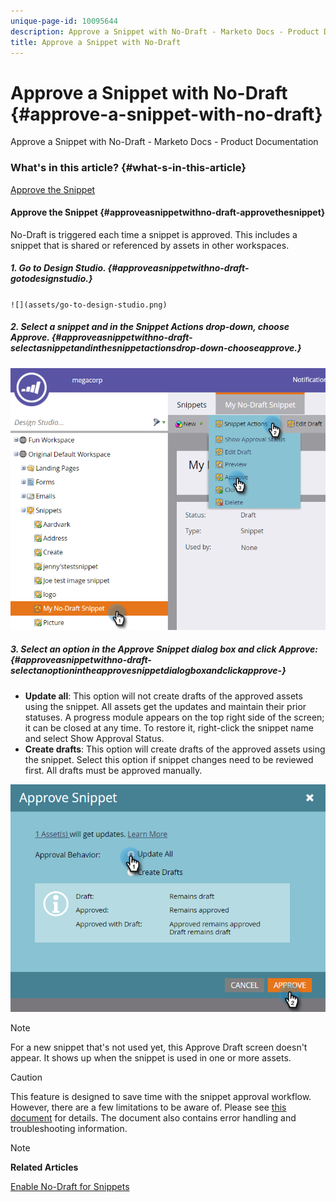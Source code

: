 ```yaml
---
unique-page-id: 10095644
description: Approve a Snippet with No-Draft - Marketo Docs - Product Documentation
title: Approve a Snippet with No-Draft
---
```


# Approve a Snippet with No-Draft {#approve-a-snippet-with-no-draft}

Approve a Snippet with No-Draft - Marketo Docs - Product Documentation

### What's in this article? {#what-s-in-this-article}

[Approve the Snippet](#approveasnippetwithno-draft-approvethesnippet)

#### Approve the Snippet {#approveasnippetwithno-draft-approvethesnippet}

No-Draft is triggered each time a snippet is approved. This includes a snippet that is shared or referenced by assets in other workspaces.

##### 1. Go to Design Studio. {#approveasnippetwithno-draft-gotodesignstudio.}

` ![](assets/go-to-design-studio.png)  
`

##### 2. Select a snippet and in the Snippet Actions drop-down, choose Approve. {#approveasnippetwithno-draft-selectasnippetandinthesnippetactionsdrop-down-chooseapprove.}

![](assets/approve-snippet.png)

##### 3. Select an option in the Approve Snippet dialog box and click Approve: {#approveasnippetwithno-draft-selectanoptionintheapprovesnippetdialogboxandclickapprove-}

* **Update all**: This option will not create drafts of the approved assets using the snippet. All assets get the updates and maintain their prior statuses. A progress module appears on the top right side of the screen; it can be closed at any time. To restore it, right-click the snippet name and select Show Approval Status. 
* **Create drafts**: This option will create drafts of the approved assets using the snippet. Select this option if snippet changes need to be reviewed first. All drafts must be approved manually.

![](assets/snippet-dialog-box.png)

>[!NOTE]
>
>For a new snippet that's not used yet, this Approve Draft screen doesn't appear. It shows up when the snippet is used in one or more assets.

>[!CAUTION]
>
>This feature is designed to save time with the snippet approval workflow. However, there are a few limitations to be aware of. Please see [this document](https://nation.marketo.com/docs/DOC-4415) for details. The document also contains error handling and troubleshooting information.

>[!NOTE]
>
>**Related Articles**
>
>[Enable No-Draft for Snippets](../../../../../welcome-to-marketo-docs/product-docs/administration/users-and-roles/managing-user-roles-and-permissions/enable-no-draft-for-snippets.md)

